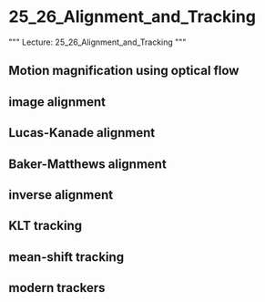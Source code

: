 # 25_26_Alignment_and_Tracking

"""
Lecture: 25_26_Alignment_and_Tracking
"""

## Motion magnification using optical flow

## image alignment

## Lucas-Kanade alignment

## Baker-Matthews alignment

## inverse alignment

## KLT tracking

## mean-shift tracking

## modern trackers

